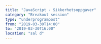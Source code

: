 ```yaml
---
title: "JavaScript - Sikkerhetsoppgaver"
category: "Breakout session"
type: "underprogrampost"
from: "2019-03-30T14:00"
to: "2019-03-30T16:00"
location: "sal d"
---
```

